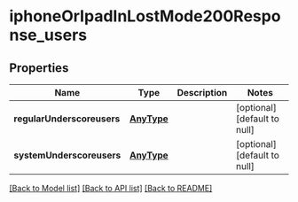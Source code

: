 # iphoneOrIpadInLostMode200Response_users

## Properties
Name | Type | Description | Notes
------------ | ------------- | ------------- | -------------
**regularUnderscoreusers** | [**AnyType**](.md) |  | [optional] [default to null]
**systemUnderscoreusers** | [**AnyType**](.md) |  | [optional] [default to null]

[[Back to Model list]](../README.md#documentation-for-models) [[Back to API list]](../README.md#documentation-for-api-endpoints) [[Back to README]](../README.md)


